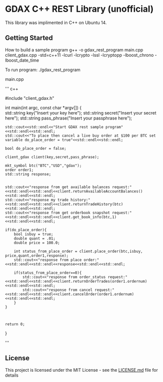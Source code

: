 # GDAX C++ REST Library (unofficial)

This library was implimented in C++ on Ubuntu 14.

## Getting Started

How to build a sample program
 g++ -o gdax_rest_program  main.cpp client_gdax.cpp -std=c++11 -lcurl -lcrypto -lssl -lcryptopp -lboost_chrono -lboost_date_time

To run program:
./gdax_rest_program




main.cpp

''' c++

#include "client_gdax.h"

int main(int argc, const char *argv[])
{	
	std::string key("Insert your key here");
	std::string secret("Insert your secret here");
	std::string pass_phrase("Insert your passphrase here");

	std::cout<<std::endl<<"Start GDAX rest sample program"<<std::endl<<std::endl;
	std::cout<<"To place then cancel a live buy order at $100 per BTC set variable do_place_order = true"<<std::endl<<std::endl;
	
	bool do_place_order = false;
	
	client_gdax client(key,secret,pass_phrase);
	
	mkt_symbol btc("BTC","USD","gdax");
	order order1;
	std::string response;
	
	
	std::cout<<"response from get available balances request:"<<std::endl<<std::endl<<client.returnAvailableAccountBalances()<<std::endl<<std::endl;
	std::cout<<"response my trade history:"<<std::endl<<std::endl<<client.returnTradeHistory(btc)<<std::endl<<std::endl;
	std::cout<<"response from get orderbook snapshot request:"<<std::endl<<std::endl<<client.get_book_info(btc,1)<<std::endl<<std::endl;
	
	if(do_place_order){
		bool isbuy = true;
		double quant = .01;
		double price = 100.0;
		
		int status_from_place_order = client.place_order(btc,isbuy, price,quant,order1,response);
		std::cout<<"response from place order:"<<std::endl<<std::endl<<response<<std::endl<<std::endl;
		
		if(status_from_place_order==0){
			std::cout<<"response from order_status request:"<<std::endl<<std::endl<<client.returnOrderTrades(order1.ordernum)<<std::endl<<std::endl;
			std::cout<<"response from cancel request:"<<std::endl<<std::endl<<client.cancelOrder(order1.ordernum)<<std::endl<<std::endl;
		}
	}
	
		
	
	return 0;
}

'''

## License

This project is licensed under the MIT License - see the [LICENSE.md](LICENSE.md) file for details

